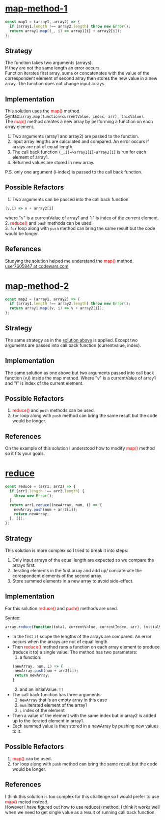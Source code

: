 
# [map-method-1](/1-remix/parsons-problems/add-arrays/map-method-1.js)

```js
const map1 = (array1, array2) => {
  if (array1.length !== array2.length) throw new Error();
  return array1.map((_, i) => array1[i] + array2[i]);
};
```

## Strategy

The function takes two arguments (arrays).  
If they are not the same length an error occurs.  
Function iterates first array, sums or concatenates with the value of
the correspondent element of second array then stores the new value in a new array.
The function does not change input arrays.

## Implementation

This solution uses the <span style="color:red"> map()</span> method.  
Syntax:```array.map(function(currentValue, index, arr), thisValue)```.  
The <span style="color:red"> map()</span> method creates a new array by performing
a function on each array element.

1. Two arguments (array1 and array2) are passed to the function.
2. Input array lengths are calculated and compared. An error occurs if arrays are
not of equal length.
3. The call back function `(_,i)=>array1[i]+array2[i]` is run for each element of array1.
4. Returned values are stored in new array.

P.S. only one argument (i-index) is passed to the call back function.

## Possible Refactors

1. Two arguments can be passed into the call back function:

  ```js
  (v,i) => v + array2[i]
  ```

  where "v" is a currentValue of array1 and "i" is index of the current element.  
2. <span style="color:red"> reduce()</span> and `push` methods can be used.  
3. ```for``` loop along with `push` method can bring the same result but the code  
 would be longer.

## References

Studying the solution helped me understand the <span style="color:red"> map()</span> method.  
[user7605847 at codewars.com](https://www.codewars.com/kata/reviews/58677f75395d91ce1d000576/groups/607972557b9a3d0001e17286)

# [map-method-2](https://www.codewars.com/users/xenos908@gmail.com)

```js
const map2 = (array1, array2) => {
  if (array1.length !== array2.length) throw new Error();
  return array1.map((v, i) => v + array2[i]);
};
```

## Strategy

The same strategy as in the [solution above](#map-method-1) is applied.
Except two arguments are passed into call back function (currentvalue, index).

## Implementation

The same solution as one above but two arguments passed into call back function (v,i)
inside the map method. Where "v" is a currentValue of array1 and "i" is index of
 the current element.

## Possible Refactors

1. <span style="color:red"> reduce()</span> and `push` methods can be used.
2.  ```for``` loop along with `push` method can bring the same result but the code  
 would be longer.

## References

On the example of this solution I understood how to modify
 <span style="color:red"> map()</span> method so it fits your goals.

# [reduce](/1-remix/parsons-problems/add-arrays/reduce-method.js)

```js
const reduce = (arr1, arr2) => {
  if (arr1.length !== arr2.length) {
    throw new Error();
  }
  return arr1.reduce((newArray, num, i) => {
    newArray.push(num + arr2[i]);
    return newArray;
  }, []);
};
```

## Strategy

This solution is more complex so I tried to break it into steps:

1. Only input arrays of the equal length are expected so we compare the arrays first.
2. Iterating elements in the first array and add up/ concatenate
 the corespondent elements of the second array.
3. Store summed elements in a new array to avoid side-effect.

## Implementation

For this solution  <span style="color:red"> reduce()</span> and <span style="color:red"> push()</span>  methods are used.

Syntax:
```js
array.reduce(function(total, currentValue, currentIndex, arr), initialValue)
```

- In the first `if` scope the lengths of the arrays are compared. 
An error occurs when the arrays are not of equal length.
- Then <span style="color:red"> reduce()</span> method runs a function 
  on each array element to produce (reduce it to) a single value.
  The method has two parameters: 
   1. a function:  
   ```js 
   (newArray, num, i) => {
    newArray.push(num + arr2[i]);
    return newArray;
  }
  ```
  2. and an initialValue: `[]`
- The call back function has three arguments: 
  1. `newArray` that is an empty array in this case
  2. `num` iterated element of the array1
  3.  `i` index of the element
- Then a value of the element with the same index but in array2 is added up to the iterated element in array1.
- Each summed value is then stored in a newArray by pushing new values to it.
  
## Possible Refactors

1. <span style="color:red"> map()</span> can be used.
2.  ```for``` loop along with `push` method can bring the same result but the code  
 would be longer.

## References

I think this solution is too complex for this challenge so I would prefer to use  
<span style="color:red"> map()</span> metod instead.  
However I have figured out how to use reduce() method. I think it works well when
 we need to get single value as a result of running call back function.

